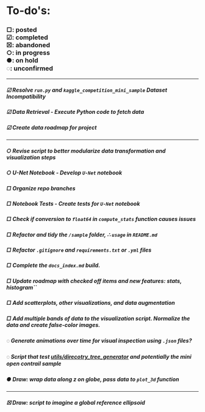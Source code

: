 # To-do's:

### □: posted <br> ☑︎: completed <br> ☒: abandoned <br> ○: in progress <br> ●: on hold <br> ◌: unconfirmed

---

##### ☑︎ Resolve `run.py` and `kaggle_competition_mini_sample` Dataset Incompatibility
##### ☑︎ Data Retrieval - Execute Python code to fetch data
##### ☑︎ Create data roadmap for project

---

##### ○ Revise script to better modularize data transformation and visualization steps
##### ○ U-Net Notebook - Develop `U-Net` notebook

##### □ Organize repo branches
##### □ Notebook Tests - Create tests for `U-Net` notebook
##### □ Check if conversion to `float64` in `compute_stats` function causes issues

##### □ Refactor and tidy the `/sample` folder, ∴  `usage` in `README.md`

##### □ Refactor `.gitignore` and `requirements.txt` or `.yml` files

##### □ Complete the `docs_index.md` build.
##### □ Update roadmap with checked off items and new features: stats, histogram``

##### □ Add scatterplots, other visualizations, and data augmentation

##### □ Add multiple bands of data to the visualization script. Normalize the data  and create false-color  images. 

##### ◌ Generate animations over time for visual inspection using `.json` files?

##### ◌ Script that test [utils/direcotry_tree_generator](https://www.kaggle.com/code/patimejia/utils-directory-tree-generator) and potentially the mini open contrail sample
##### ● Draw: wrap data along z on globe, pass data to `plot_3d` function

---
##### ☒ Draw: script to imagine a global reference ellipsoid